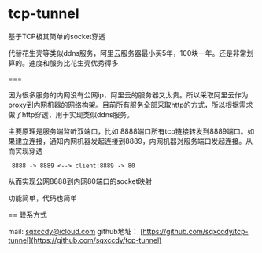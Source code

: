 # tcp-tunnel 
基于TCP极其简单的socket穿透

代替花生壳等类似ddns服务，阿里云服务器最小买5年，100块一年。还是非常划算的。速度和服务比花生壳优秀得多

===

因为很多服务的内网没有公网ip，阿里云的服务器又太贵。所以采取阿里云作为proxy到内网机器的网络构架。目前所有服务全部采取http的方式，所以根据需求做了http穿透，用于实现类似ddns服务。

主要原理是服务端监听双端口，比如 8888端口所有tcp链接转发到8889端口。如果建立连接，通知内网机器发起连接到8889，内网机器对服务端口发起连接。从而实现穿透

``` 8888 -> 8889 <--> client:8889 -> 80```

从而实现公网8888到内网80端口的socket映射

功能简单，代码也简单


==
联系方式

mail: sqxccdy@icloud.com
github地址： [https://github.com/sqxccdy/tcp-tunnel](https://github.com/sqxccdy/tcp-tunnel)
